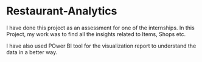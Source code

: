 # Restaurant-Analytics
I have done this project as an assessment for one of the internships. In this Project, my work was to find all the insights related to Items, Shops etc.


I have also used POwer BI tool for the visualization report to understand the data in a better way.
